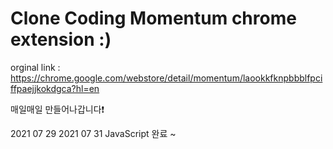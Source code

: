 # Clone Coding Momentum chrome extension :)

orginal link : https://chrome.google.com/webstore/detail/momentum/laookkfknpbbblfpciffpaejjkokdgca?hl=en

매일매일 만들어나갑니다❗

2021 07 29 
2021 07 31 JavaScript 완료
~
